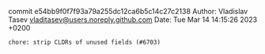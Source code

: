 commit e54bb9f0f7f93a79a255dc12ca6b5c14c27c2138
Author: Vladislav Tasev <vladitasev@users.noreply.github.com>
Date:   Tue Mar 14 14:15:26 2023 +0200

    chore: strip CLDRs of unused fields (#6703)
